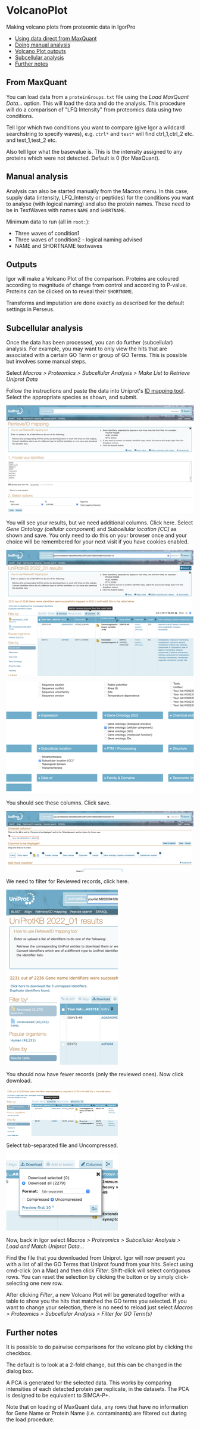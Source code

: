 # VolcanoPlot
Making volcano plots from proteomic data in IgorPro

- [Using data direct from MaxQuant](#from-maxquant)
- [Doing manual analysis](#manual-analysis)
- [Volcano Plot outputs](#outputs)
- [Subcellular analysis](#subcellular-analysis)
- [Further notes](#further-notes)

## From MaxQuant

You can load data from a `proteinGroups.txt` file using the *Load MaxQuant Data...* option. This will load the data and do the analysis.
This procedure will do a comparison of "LFQ Intensity" from proteomics data using two conditions.

Tell Igor which two conditions you want to compare (give Igor a wildcard searchstring to specify waves), e.g. `ctrl*` and `test*` will find ctrl_1,ctrl_2 etc. and test_1,test_2 etc.

Also tell Igor what the basevalue is. This is the intensity assigned to any proteins which were not detected. Default is 0 (for MaxQuant).

## Manual analysis

Analysis can also be started manually from the Macros menu.
In this case, supply data (intensity, LFQ_Intensty or peptides) for the conditions you want to analyse (with logical naming) and also the protein names. These need to be in TextWaves with names `NAME` and `SHORTNAME`.

Minimum data to run (all in `root:`):

- Three waves of condition1
- Three waves of condition2 - logical naming advised
- NAME and SHORTNAME textwaves

## Outputs

Igor will make a Volcano Plot of the comparison. Proteins are coloured according to magnitude of change from control and according to P-value. Proteins can be clicked on to reveal their `SHORTNAME`.

Transforms and imputation are done exactly as described for the default settings in Perseus.

## Subcellular analysis

Once the data has been processed, you can do further (subcellular) analysis. For example, you may want to only view the hits that are associated with a certain GO Term or group of GO Terms. This is possible but involves some manual steps.

Select _Macros > Proteomics > Subcellular Analysis > Make List to Retrieve Uniprot Data_

Follow the instructions and paste the data into Uniprot's [ID mapping tool](https://www.uniprot.org/uploadlists). Select the appropriate species as shown, and submit.

![Screen01](img/uniprot01.png?raw=true)

You will see your results, but we need additional columns. Click here. Select _Gene Ontology (cellular component)_ and _Subcellular location [CC]_ as shown and save. You only need to do this on your browser once and your choice will be remembered for your next visit if you have cookies enabled.

![Screen02](img/uniprot02.png?raw=true)

![Screen03](img/uniprot03.png?raw=true)

You should see these columns. Click save.

![Screen04](img/uniprot04.png?raw=true)

We need to filter for Reviewed records, click here.

<img src="img/uniprot05.png" width="300">

You should now have fewer records (only the reviewed ones). Now click download.

<img src="img/uniprot06.png" width="300">

Select tab-separated file and Uncompressed.

<img src="img/uniprot07.png" width="300">

Now, back in Igor select _Macros > Proteomics > Subcellular Analysis > Load and Match Uniprot Data..._

Find the file that you downloaded from Uniprot. Igor will now present you with a list of all the GO Terms that Uniprot found from your hits. Select using cmd-click (on a Mac) and then click _Filter_. Shift-click will select contiguous rows. You can reset the selection by clicking the button or by simply click-selecting one new row.

After clicking _Filter_, a new Volcano Plot will be generated together with a table to show you the hits that matched the GO terms you selected. If you want to change your selection, there is no need to reload just select _Macros > Proteomics > Subcellular Analysis > Filter for GO Term(s)_ 

## Further notes

It is possible to do pairwise comparisons for the volcano plot by clicking the checkbox.

The default is to look at a 2-fold change, but this can be changed in the dialog box.

A PCA is generated for the selected data.
This works by comparing intensities of each detected protein per replicate, in the datasets.
The PCA is designed to be equivalent to SIMCA-P+.

Note that on loading of MaxQuant data, any rows that have no information for Gene Name or Protein Name (i.e. contaminants) are filtered out during the load procedure.